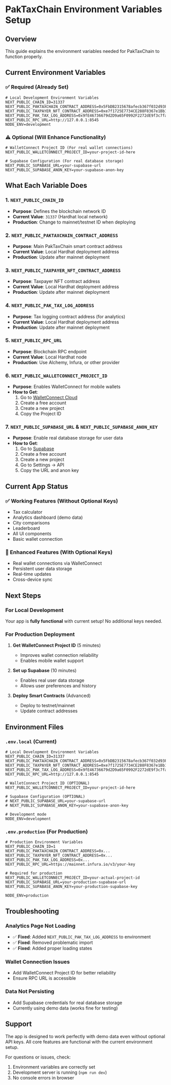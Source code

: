 # PakTaxChain Environment Variables Setup

## Overview
This guide explains the environment variables needed for PakTaxChain to function properly.

## Current Environment Variables

### ✅ Required (Already Set)
```env
# Local Development Environment Variables
NEXT_PUBLIC_CHAIN_ID=31337
NEXT_PUBLIC_PAKTAXCHAIN_CONTRACT_ADDRESS=0x5FbDB2315678afecb367f032d93F642f64180aa3
NEXT_PUBLIC_TAXPAYER_NFT_CONTRACT_ADDRESS=0xe7f1725E7734CE288F8367e1Bb143E90bb3F0512
NEXT_PUBLIC_PAK_TAX_LOG_ADDRESS=0x9fE46736679d2D9a65F0992F2272dE9f3c7fa6e0
NEXT_PUBLIC_RPC_URL=http://127.0.0.1:8545
NODE_ENV=development
```

### ⚠️ Optional (Will Enhance Functionality)
```env
# WalletConnect Project ID (For real wallet connections)
NEXT_PUBLIC_WALLETCONNECT_PROJECT_ID=your-project-id-here

# Supabase Configuration (For real database storage)
NEXT_PUBLIC_SUPABASE_URL=your-supabase-url
NEXT_PUBLIC_SUPABASE_ANON_KEY=your-supabase-anon-key
```

## What Each Variable Does

### 1. `NEXT_PUBLIC_CHAIN_ID`
- **Purpose**: Defines the blockchain network ID
- **Current Value**: `31337` (Hardhat local network)
- **Production**: Change to mainnet/testnet ID when deploying

### 2. `NEXT_PUBLIC_PAKTAXCHAIN_CONTRACT_ADDRESS`
- **Purpose**: Main PakTaxChain smart contract address
- **Current Value**: Local Hardhat deployment address
- **Production**: Update after mainnet deployment

### 3. `NEXT_PUBLIC_TAXPAYER_NFT_CONTRACT_ADDRESS`
- **Purpose**: Taxpayer NFT contract address
- **Current Value**: Local Hardhat deployment address
- **Production**: Update after mainnet deployment

### 4. `NEXT_PUBLIC_PAK_TAX_LOG_ADDRESS`
- **Purpose**: Tax logging contract address (for analytics)
- **Current Value**: Local Hardhat deployment address
- **Production**: Update after mainnet deployment

### 5. `NEXT_PUBLIC_RPC_URL`
- **Purpose**: Blockchain RPC endpoint
- **Current Value**: Local Hardhat node
- **Production**: Use Alchemy, Infura, or other provider

### 6. `NEXT_PUBLIC_WALLETCONNECT_PROJECT_ID`
- **Purpose**: Enables WalletConnect for mobile wallets
- **How to Get**: 
  1. Go to [WalletConnect Cloud](https://cloud.walletconnect.com/)
  2. Create a free account
  3. Create a new project
  4. Copy the Project ID

### 7. `NEXT_PUBLIC_SUPABASE_URL` & `NEXT_PUBLIC_SUPABASE_ANON_KEY`
- **Purpose**: Enable real database storage for user data
- **How to Get**:
  1. Go to [Supabase](https://supabase.com/)
  2. Create a free account
  3. Create a new project
  4. Go to Settings → API
  5. Copy the URL and anon key

## Current App Status

### ✅ Working Features (Without Optional Keys)
- Tax calculator
- Analytics dashboard (demo data)
- City comparisons
- Leaderboard
- All UI components
- Basic wallet connection

### 🚀 Enhanced Features (With Optional Keys)
- Real wallet connections via WalletConnect
- Persistent user data storage
- Real-time updates
- Cross-device sync

## Next Steps

### For Local Development
Your app is **fully functional** with current setup! No additional keys needed.

### For Production Deployment
1. **Get WalletConnect Project ID** (5 minutes)
   - Improves wallet connection reliability
   - Enables mobile wallet support

2. **Set up Supabase** (10 minutes)
   - Enables real user data storage
   - Allows user preferences and history

3. **Deploy Smart Contracts** (Advanced)
   - Deploy to testnet/mainnet
   - Update contract addresses

## Environment Files

### `.env.local` (Current)
```env
# Local Development Environment Variables
NEXT_PUBLIC_CHAIN_ID=31337
NEXT_PUBLIC_PAKTAXCHAIN_CONTRACT_ADDRESS=0x5FbDB2315678afecb367f032d93F642f64180aa3
NEXT_PUBLIC_TAXPAYER_NFT_CONTRACT_ADDRESS=0xe7f1725E7734CE288F8367e1Bb143E90bb3F0512
NEXT_PUBLIC_PAK_TAX_LOG_ADDRESS=0x9fE46736679d2D9a65F0992F2272dE9f3c7fa6e0
NEXT_PUBLIC_RPC_URL=http://127.0.0.1:8545

# WalletConnect Project ID (OPTIONAL)
NEXT_PUBLIC_WALLETCONNECT_PROJECT_ID=your-project-id-here

# Supabase Configuration (OPTIONAL)
# NEXT_PUBLIC_SUPABASE_URL=your-supabase-url
# NEXT_PUBLIC_SUPABASE_ANON_KEY=your-supabase-anon-key

# Development mode
NODE_ENV=development
```

### `.env.production` (For Production)
```env
# Production Environment Variables
NEXT_PUBLIC_CHAIN_ID=1
NEXT_PUBLIC_PAKTAXCHAIN_CONTRACT_ADDRESS=0x...
NEXT_PUBLIC_TAXPAYER_NFT_CONTRACT_ADDRESS=0x...
NEXT_PUBLIC_PAK_TAX_LOG_ADDRESS=0x...
NEXT_PUBLIC_RPC_URL=https://mainnet.infura.io/v3/your-key

# Required for production
NEXT_PUBLIC_WALLETCONNECT_PROJECT_ID=your-actual-project-id
NEXT_PUBLIC_SUPABASE_URL=your-production-supabase-url
NEXT_PUBLIC_SUPABASE_ANON_KEY=your-production-supabase-key

NODE_ENV=production
```

## Troubleshooting

### Analytics Page Not Loading
- ✅ **Fixed**: Added `NEXT_PUBLIC_PAK_TAX_LOG_ADDRESS` to environment
- ✅ **Fixed**: Removed problematic import
- ✅ **Fixed**: Added proper loading states

### Wallet Connection Issues
- Add WalletConnect Project ID for better reliability
- Ensure RPC URL is accessible

### Data Not Persisting
- Add Supabase credentials for real database storage
- Currently using demo data (works fine for testing)

## Support

The app is designed to work perfectly with demo data even without optional API keys. All core features are functional with the current environment setup.

For questions or issues, check:
1. Environment variables are correctly set
2. Development server is running (`npm run dev`)
3. No console errors in browser
